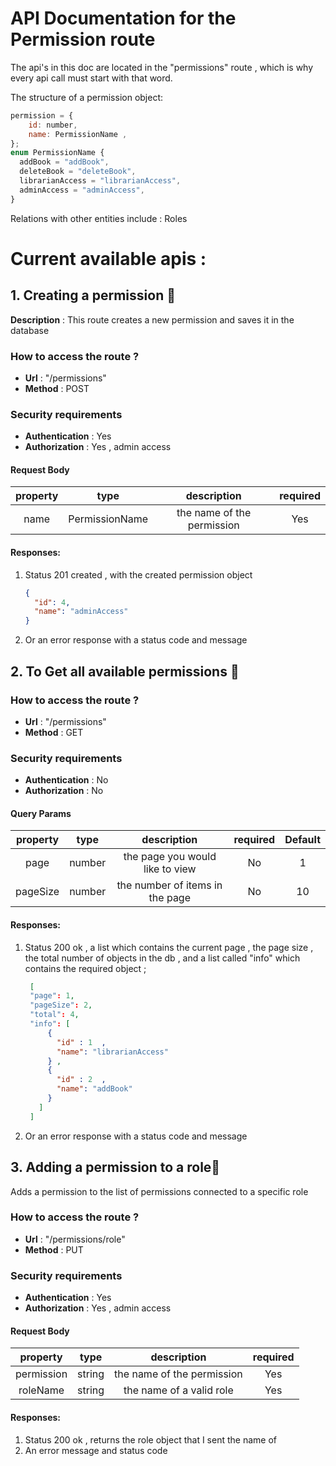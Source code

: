 # API Documentation for the Permission route

The api's in this doc are located in the "permissions" route , which is why every api call must start with that word.

The structure of a permission object:

```javascript
permission = {
    id: number,
    name: PermissionName ,
};
enum PermissionName {
  addBook = "addBook",
  deleteBook = "deleteBook",
  librarianAccess = "librarianAccess",
  adminAccess = "adminAccess",
}
```

Relations with other entities include : Roles

# Current available apis :

## 1. Creating a permission 🎈

**Description** : This route creates a new permission and saves it in the database

### How to access the route ?

- **Url** : "/permissions"
- **Method** : POST

### Security requirements

- **Authentication** : Yes
- **Authorization** : Yes , admin access

#### Request Body

| **property** |    **type**    |      **description**       | **required** |
| :----------: | :------------: | :------------------------: | :----------: |
|     name     | PermissionName | the name of the permission |     Yes      |

#### Responses:

1. Status 201 created , with the created permission object

   ```json
   {
     "id": 4,
     "name": "adminAccess"
   }
   ```

1. Or an error response with a status code and message

## 2. To Get all available permissions 🎈

### How to access the route ?

- **Url** : "/permissions"
- **Method** : GET

### Security requirements

- **Authentication** : No
- **Authorization** : No

#### Query Params

| **property** | **type** |         **description**         | **required** | **Default** |
| :----------: | :------: | :-----------------------------: | :----------: | :---------: |
|     page     |  number  | the page you would like to view |      No      |      1      |
|   pageSize   |  number  | the number of items in the page |      No      |     10      |

#### Responses:

1. Status 200 ok , a list which contains the current page , the page size , the total number of objects in the db , and a list called "info" which contains the required object ;

   ```json
    [
    "page": 1,
    "pageSize": 2,
    "total": 4,
    "info": [
        {
          "id" : 1  ,
          "name": "librarianAccess"
        } ,
        {
          "id" : 2  ,
          "name": "addBook"
        }
      ]
    ]
   ```

1. Or an error response with a status code and message

## 3. Adding a permission to a role🎈

Adds a permission to the list of permissions connected to a specific role

### How to access the route ?

- **Url** : "/permissions/role"
- **Method** : PUT

### Security requirements

- **Authentication** : Yes
- **Authorization** : Yes , admin access

#### Request Body

| **property** | **type** |      **description**       | **required** |
| :----------: | :------: | :------------------------: | :----------: |
|  permission  |  string  | the name of the permission |     Yes      |
|   roleName   |  string  |  the name of a valid role  |     Yes      |

#### Responses:

1. Status 200 ok , returns the role object that I sent the name of
1. An error message and status code
